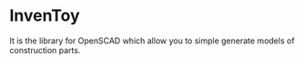 # InvenToy
It is the library for OpenSCAD which allow you to simple generate models of construction parts.
